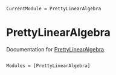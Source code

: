 ```@meta
CurrentModule = PrettyLinearAlgebra
```

# PrettyLinearAlgebra

Documentation for [PrettyLinearAlgebra](https://github.com/RyanVidegar-Laird/PrettyLinearAlgebra.jl).

```@index
```

```@autodocs
Modules = [PrettyLinearAlgebra]
```
